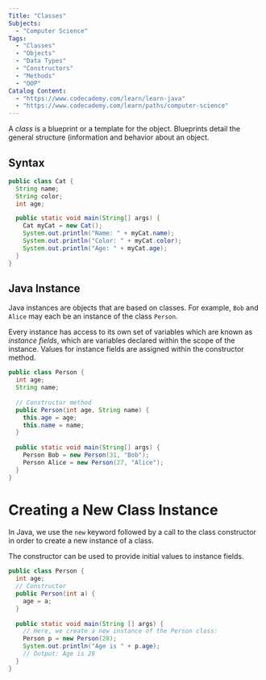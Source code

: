 ```yaml
---
Title: "Classes"
Subjects:
  - "Computer Science"
Tags: 
  - "Classes"
  - "Objects"
  - "Data Types"
  - "Constructors"
  - "Methods"
  - "OOP"
Catalog Content:
  - "https://www.codecademy.com/learn/learn-java"
  - "https://www.codecademy.com/learn/paths/computer-science"
---
```


A _class_ is a blueprint or a template for the object. Blueprints detail the general structure (information and behavior about an object.

## Syntax

```java
public class Cat {
  String name;
  String color;
  int age;

  public static void main(String[] args) {
    Cat myCat = new Cat();
    System.out.println("Name: " + myCat.name);
    System.out.println("Color: " + myCat.color);
    System.out.println("Age: " + myCat.age);
  }
}
```

## Java Instance

Java instances are objects that are based on classes. For example, `Bob` and `Alice` may each be an instance of the class `Person`.

Every instance has access to its own set of variables which are known as *instance fields*, which are variables declared within the scope of the instance. Values for instance fields are assigned within the constructor method.

```java
public class Person {
  int age;
  String name;
  
  // Constructor method
  public Person(int age, String name) {
    this.age = age;
    this.name = name;
  }
  
  public static void main(String[] args) {
    Person Bob = new Person(31, "Bob");
    Person Alice = new Person(27, "Alice");
  }
}
```

# Creating a New Class Instance

In Java, we use the `new` keyword followed by a call to the class constructor in order to create a new instance of a class.

The constructor can be used to provide initial values to instance fields.

```java
public class Person {
  int age;
  // Constructor
  public Person(int a) {
    age = a;
  }
  
  public static void main(String [] args) {
    // Here, we create a new instance of the Person class:
    Person p = new Person(28);
    System.out.println("Age is " + p.age); 
    // Output: Age is 28
  }
}
```
